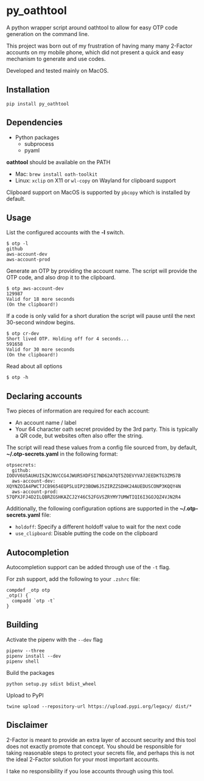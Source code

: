 # py_oathtool

A python wrapper script around oathtool to allow for easy OTP code generation on the command line.

This project was born out of my frustration of having many many 2-Factor accounts on my mobile phone, which did not present a quick and easy mechanism to generate and use codes.

Developed and tested mainly on MacOS.

## Installation

`pip install py_oathtool`

## Dependencies

* Python packages
    * subprocess
    * pyaml

**oathtool** should be available on the PATH

* Mac: `brew install oath-toolkit`
* Linux: `xclip` on X11 or `wl-copy` on Wayland for clipboard support

Clipboard support on MacOS is supported by `pbcopy` which is installed by default.

## Usage

List the configured accounts with the **-l** switch.

    $ otp -l
    github
    aws-account-dev
    aws-account-prod

Generate an OTP by providing the account name. The script will provide the OTP code, and also drop it to the clipboard.

    $ otp aws-account-dev
    129987
    Valid for 18 more seconds
    (On the clipboard!)

If a code is only valid for a short duration the script will pause until the next 30-second window begins.

    $ otp cr-dev
    Short lived OTP. Holding off for 4 seconds...
    591658
    Valid for 30 more seconds
    (On the clipboard!)

Read about all options

    $ otp -h

## Declaring accounts

Two pieces of information are required for each account:

* An account name / label
* Your 64 character oath secret provided by the 3rd party. This is typically a QR code, but websites often also offer the string.

The script will read these values from a config file sourced from, by default, **~/.otp-secrets.yaml** in the following format:

    otpsecrets:
      github: IOOVV6U5AUHUISZKJNVCCG4JWUR5XDFSI7ND62A7QT5ZOEVYVA7JEEDKTG3ZM57B
      aws-account-dev: XQYNZOIA4PWCTJCB9654EQP5LUIP23BOW6J5ZIRZZSDHK24AUEDUSCONP3KQQY4N
      aws-account-prod: 57QPXJFJ4D2ILQBRZGSHKAZCJ2Y46C52FGVSZRYMY7UMWTIQI6I3GOJQZ4VJN2R4

Additionally, the following configuration options are supported in the **~/.otp-secrets.yaml** file:

* `holdoff`: Specify a different holdoff value to wait for the next code
* `use_clipboard`: Disable putting the code on the clipboard

## Autocompletion

Autocompletion support can be added through use of the `-t` flag.

For zsh support, add the following to your `.zshrc` file:

    compdef _otp otp
    _otp() {
      compadd `otp -t`
    }
## Building

Activate the pipenv with the `--dev` flag

    pipenv --three
    pipenv install --dev
    pipenv shell

Build the packages

    python setup.py sdist bdist_wheel

Upload to PyPI

    twine upload --repository-url https://upload.pypi.org/legacy/ dist/*

## Disclaimer

2-Factor is meant to provide an extra layer of account security and this tool does not exactly promote that concept. You should be responsible for taking reasonable steps to protect your secrets file, and perhaps this is not the ideal 2-Factor solution for your most important accounts.

I take no responsibility if you lose accounts through using this tool.
